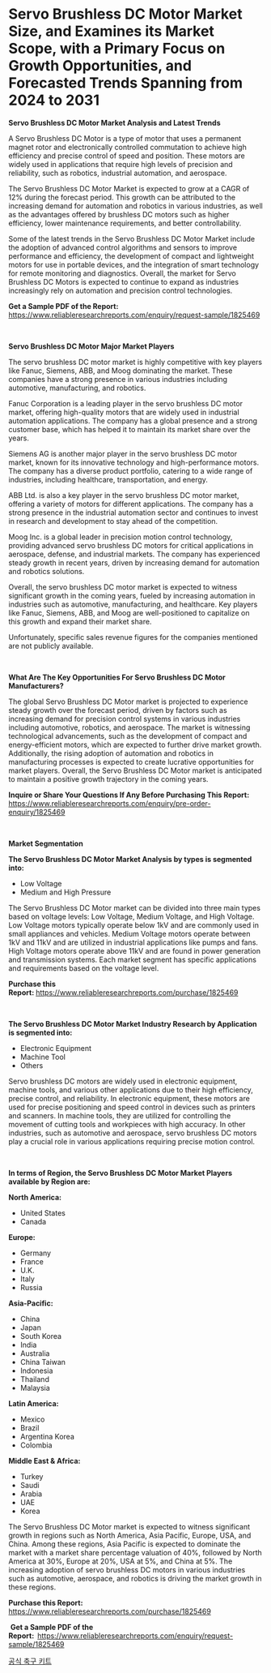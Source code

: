 <p><h1>Servo Brushless DC Motor Market Size, and Examines its Market Scope, with a Primary Focus on Growth Opportunities, and Forecasted Trends Spanning from 2024 to 2031</h1></p><p><strong>Servo Brushless DC Motor Market Analysis and Latest Trends</strong></p>
<p><p>A Servo Brushless DC Motor is a type of motor that uses a permanent magnet rotor and electronically controlled commutation to achieve high efficiency and precise control of speed and position. These motors are widely used in applications that require high levels of precision and reliability, such as robotics, industrial automation, and aerospace.</p><p>The Servo Brushless DC Motor Market is expected to grow at a CAGR of 12% during the forecast period. This growth can be attributed to the increasing demand for automation and robotics in various industries, as well as the advantages offered by brushless DC motors such as higher efficiency, lower maintenance requirements, and better controllability.</p><p>Some of the latest trends in the Servo Brushless DC Motor Market include the adoption of advanced control algorithms and sensors to improve performance and efficiency, the development of compact and lightweight motors for use in portable devices, and the integration of smart technology for remote monitoring and diagnostics. Overall, the market for Servo Brushless DC Motors is expected to continue to expand as industries increasingly rely on automation and precision control technologies.</p></p>
<p><strong>Get a Sample PDF of the Report:&nbsp;</strong> <a href="https://www.reliableresearchreports.com/enquiry/request-sample/1825469">https://www.reliableresearchreports.com/enquiry/request-sample/1825469</a></p>
<p>&nbsp;</p>
<p><strong>Servo Brushless DC Motor Major Market Players</strong></p>
<p><p>The servo brushless DC motor market is highly competitive with key players like Fanuc, Siemens, ABB, and Moog dominating the market. These companies have a strong presence in various industries including automotive, manufacturing, and robotics.</p><p>Fanuc Corporation is a leading player in the servo brushless DC motor market, offering high-quality motors that are widely used in industrial automation applications. The company has a global presence and a strong customer base, which has helped it to maintain its market share over the years.</p><p>Siemens AG is another major player in the servo brushless DC motor market, known for its innovative technology and high-performance motors. The company has a diverse product portfolio, catering to a wide range of industries, including healthcare, transportation, and energy.</p><p>ABB Ltd. is also a key player in the servo brushless DC motor market, offering a variety of motors for different applications. The company has a strong presence in the industrial automation sector and continues to invest in research and development to stay ahead of the competition.</p><p>Moog Inc. is a global leader in precision motion control technology, providing advanced servo brushless DC motors for critical applications in aerospace, defense, and industrial markets. The company has experienced steady growth in recent years, driven by increasing demand for automation and robotics solutions.</p><p>Overall, the servo brushless DC motor market is expected to witness significant growth in the coming years, fueled by increasing automation in industries such as automotive, manufacturing, and healthcare. Key players like Fanuc, Siemens, ABB, and Moog are well-positioned to capitalize on this growth and expand their market share.</p><p>Unfortunately, specific sales revenue figures for the companies mentioned are not publicly available.</p></p>
<p>&nbsp;</p>
<p><strong>What Are The Key Opportunities For Servo Brushless DC Motor Manufacturers?</strong></p>
<p><p>The global Servo Brushless DC Motor market is projected to experience steady growth over the forecast period, driven by factors such as increasing demand for precision control systems in various industries including automotive, robotics, and aerospace. The market is witnessing technological advancements, such as the development of compact and energy-efficient motors, which are expected to further drive market growth. Additionally, the rising adoption of automation and robotics in manufacturing processes is expected to create lucrative opportunities for market players. Overall, the Servo Brushless DC Motor market is anticipated to maintain a positive growth trajectory in the coming years.</p></p>
<p><strong>Inquire or Share Your Questions If Any Before Purchasing This Report:</strong> <a href="https://www.reliableresearchreports.com/enquiry/pre-order-enquiry/1825469">https://www.reliableresearchreports.com/enquiry/pre-order-enquiry/1825469</a></p>
<p>&nbsp;</p>
<p><strong>Market Segmentation</strong></p>
<p><strong>The Servo Brushless DC Motor Market Analysis by types is segmented into:</strong></p>
<p><ul><li>Low Voltage</li><li>Medium and High Pressure</li></ul></p>
<p><p>The Servo Brushless DC Motor market can be divided into three main types based on voltage levels: Low Voltage, Medium Voltage, and High Voltage. Low Voltage motors typically operate below 1kV and are commonly used in small appliances and vehicles. Medium Voltage motors operate between 1kV and 11kV and are utilized in industrial applications like pumps and fans. High Voltage motors operate above 11kV and are found in power generation and transmission systems. Each market segment has specific applications and requirements based on the voltage level.</p></p>
<p><strong>Purchase this Report:&nbsp;</strong><a href="https://www.reliableresearchreports.com/purchase/1825469">https://www.reliableresearchreports.com/purchase/1825469</a></p>
<p>&nbsp;</p>
<p><strong>The Servo Brushless DC Motor Market Industry Research by Application is segmented into:</strong></p>
<p><ul><li>Electronic Equipment</li><li>Machine Tool</li><li>Others</li></ul></p>
<p><p>Servo brushless DC motors are widely used in electronic equipment, machine tools, and various other applications due to their high efficiency, precise control, and reliability. In electronic equipment, these motors are used for precise positioning and speed control in devices such as printers and scanners. In machine tools, they are utilized for controlling the movement of cutting tools and workpieces with high accuracy. In other industries, such as automotive and aerospace, servo brushless DC motors play a crucial role in various applications requiring precise motion control.</p></p>
<p>&nbsp;</p>
<p><strong>In terms of Region, the Servo Brushless DC Motor Market Players available by Region are:</strong></p>
<p>
    <p> <strong> North America: </strong>
        <ul>
            <li>United States</li>
            <li>Canada</li>
        </ul>
        </p> 
    <p> <strong> Europe: </strong>
        <ul>
            <li>Germany</li>
            <li>France</li>
            <li>U.K.</li>
            <li>Italy</li>
            <li>Russia</li>
        </ul>
        </p> 
    <p> <strong> Asia-Pacific: </strong>
        <ul>
            <li>China</li>
            <li>Japan</li>
            <li>South Korea</li>
            <li>India</li>
            <li>Australia</li>
            <li>China Taiwan</li>
            <li>Indonesia</li>
            <li>Thailand</li>
            <li>Malaysia</li>
        </ul>
        </p> 
    <p> <strong> Latin America: </strong>
        <ul>
            <li>Mexico</li>
            <li>Brazil</li>
            <li>Argentina Korea</li>
            <li>Colombia</li>
        </ul>
        </p> 
    <p> <strong> Middle East & Africa: </strong>
        <ul>
            <li>Turkey</li>
            <li>Saudi</li>
            <li>Arabia</li>
            <li>UAE</li>
            <li>Korea</li>
        </ul>
    </p>
    </p>
<p><p>The Servo Brushless DC Motor market is expected to witness significant growth in regions such as North America, Asia Pacific, Europe, USA, and China. Among these regions, Asia Pacific is expected to dominate the market with a market share percentage valuation of 40%, followed by North America at 30%, Europe at 20%, USA at 5%, and China at 5%. The increasing adoption of servo brushless DC motors in various industries such as automotive, aerospace, and robotics is driving the market growth in these regions.</p></p>
<p><strong>Purchase this Report: </strong><a href="https://www.reliableresearchreports.com/purchase/1825469">https://www.reliableresearchreports.com/purchase/1825469</a></p>
<p>&nbsp;<strong>Get a Sample PDF of the Report:&nbsp;&nbsp;</strong><a href="https://www.reliableresearchreports.com/enquiry/request-sample/1825469">https://www.reliableresearchreports.com/enquiry/request-sample/1825469</a></p>
<p><strong></strong></p>
<p><p><a href="https://github.com/laholand/Market-Research-Report-List-3/blob/main/790944812283.md">공식 축구 키트</a></p></p>